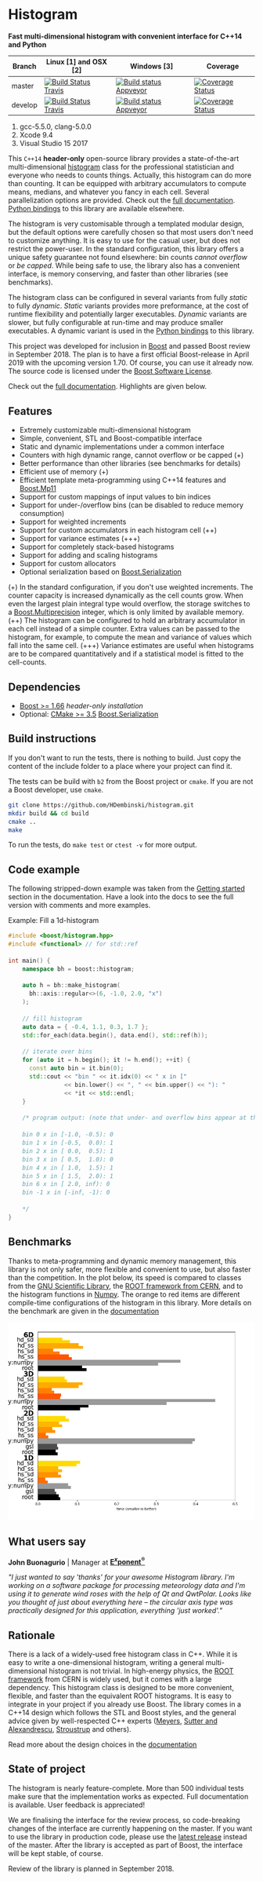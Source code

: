 # Histogram

**Fast multi-dimensional histogram with convenient interface for C++14 and Python**

Branch  | Linux [1] and OSX [2] | Windows [3] | Coverage
------- | --------------------- |------------ | --------
master  | [![Build Status Travis](https://travis-ci.org/HDembinski/histogram.svg?branch=master)](https://travis-ci.org/HDembinski/histogram?branch=master) | [![Build status Appveyor](https://ci.appveyor.com/api/projects/status/6a15ga3upiv9ca51/branch/master?svg=true)](https://ci.appveyor.com/project/HDembinski/histogram/branch/master) | [![Coverage Status](https://coveralls.io/repos/github/HDembinski/histogram/badge.svg?branch=master&service=github)](https://coveralls.io/github/HDembinski/histogram?branch=master)
develop | [![Build Status Travis](https://travis-ci.org/HDembinski/histogram.svg?branch=develop)](https://travis-ci.org/HDembinski/histogram?branch=develop) | [![Build status Appveyor](https://ci.appveyor.com/api/projects/status/6a15ga3upiv9ca51/branch/develop?svg=true)](https://ci.appveyor.com/project/HDembinski/histogram/branch/develop) | [![Coverage Status](https://coveralls.io/repos/github/HDembinski/histogram/badge.svg?branch=develop&service=github)](https://coveralls.io/github/HDembinski/histogram?branch=develop)

1. gcc-5.5.0, clang-5.0.0
2. Xcode 9.4
3. Visual Studio 15 2017


This `C++14` **header-only** open-source library provides a state-of-the-art multi-dimensional [histogram](https://en.wikipedia.org/wiki/Histogram) class for the professional statistician and everyone who needs to counts things. Actually, this histogram can do more than counting. It can be equipped with arbitrary accumulators to compute means, medians, and whatever you fancy in each cell. Several parallelization options are provided. Check out the [full documentation](http://hdembinski.github.io/histogram/doc/html/). [Python bindings](https://github.com/hdembinski/histogram-python) to this library are available elsewhere.

The histogram is very customisable through a templated modular design, but the default options were carefully chosen so that most users don't need to customize anything. It is easy to use for the casual user, but does not restrict the power-user. In the standard configuration, this library offers a unique safety guarantee not found elsewhere: bin counts *cannot overflow* or *be capped*. While being safe to use, the library also has a convenient interface, is memory conserving, and faster than other libraries (see benchmarks).

The histogram class can be configured in several variants from fully *static* to fully *dynamic*. *Static* variants provides more preformance, at the cost of runtime flexibility and potentially larger executables. *Dynamic* variants are slower, but fully configurable at run-time and may produce smaller executables. A dynamic variant is used in the [Python bindings](https://github.com/hdembinski/histogram-python) to this library.

This project was developed for inclusion in [Boost](http://www.boost.org) and passed Boost review in September 2018. The plan is to have a first official Boost-release in April 2019 with the upcoming version 1.70. Of course, you can use it already now. The source code is licensed under the [Boost Software License](http://www.boost.org/LICENSE_1_0.txt).

Check out the [full documentation](http://hdembinski.github.io/histogram/doc/html/). Highlights are given below.

## Features

* Extremely customizable multi-dimensional histogram
* Simple, convenient, STL and Boost-compatible interface
* Static and dynamic implementations under a common interface
* Counters with high dynamic range, cannot overflow or be capped (+)
* Better performance than other libraries (see benchmarks for details)
* Efficient use of memory (+)
* Efficient template meta-programming using C++14 features and [Boost.Mp11](https://www.boost.org/doc/libs/release/libs/mp11/)
* Support for custom mappings of input values to bin indices
* Support for under-/overflow bins (can be disabled to reduce memory consumption)
* Support for weighted increments
* Support for custom accumulators in each histogram cell (++)
* Support for variance estimates (+++)
* Support for completely stack-based histograms 
* Support for adding and scaling histograms
* Support for custom allocators
* Optional serialization based on [Boost.Serialization](https://www.boost.org/doc/libs/release/libs/serialization/)

(+) In the standard configuration, if you don't use weighted increments. The counter capacity is increased dynamically as the cell counts grow. When even the largest plain integral type would overflow, the storage switches to a [Boost.Multiprecision](https://www.boost.org/doc/libs/release/libs/multiprecision/) integer, which is only limited by available memory.
(++) The histogram can be configured to hold an arbitrary accumulator in each cell instead of a simple counter. Extra values can be passed to the histogram, for example, to compute the mean and variance of values which fall into the same cell.
(+++) Variance estimates are useful when histograms are to be compared quantitatively and if a statistical model is fitted to the cell-counts.

## Dependencies

* [Boost >= 1.66](http://www.boost.org) *header-only installation*
* Optional: [CMake >= 3.5](https://cmake.org) [Boost.Serialization](https://www.boost.org/doc/libs/release/libs/serialization/)

## Build instructions

If you don't want to run the tests, there is nothing to build. Just copy the content of the include folder to a place where your project can find it.

The tests can be build with `b2` from the Boost project or `cmake`. If you are not a Boost developer, use `cmake`.

```sh
git clone https://github.com/HDembinski/histogram.git
mkdir build && cd build
cmake ..
make
```

To run the tests, do `make test` or `ctest -v` for more output.

## Code example

The following stripped-down example was taken from the [Getting started](http://hdembinski.github.io/histogram/doc/html/histogram/getting_started.html) section in the documentation. Have a look into the docs to see the full version with comments and more examples.

Example: Fill a 1d-histogram

```cpp
#include <boost/histogram.hpp>
#include <functional> // for std::ref

int main() {
    namespace bh = boost::histogram;

    auto h = bh::make_histogram(
      bh::axis::regular<>(6, -1.0, 2.0, "x")
    );

    // fill histogram
    auto data = { -0.4, 1.1, 0.3, 1.7 };
    std::for_each(data.begin(), data.end(), std::ref(h));

    // iterate over bins
    for (auto it = h.begin(); it != h.end(); ++it) {
      const auto bin = it.bin(0);
      std::cout << "bin " << it.idx(0) << " x in ["
                << bin.lower() << ", " << bin.upper() << "): "
                << *it << std::endl;
    }

    /* program output: (note that under- and overflow bins appear at the end)

    bin 0 x in [-1.0, -0.5): 0
    bin 1 x in [-0.5,  0.0): 1
    bin 2 x in [ 0.0,  0.5): 1
    bin 3 x in [ 0.5,  1.0): 0
    bin 4 x in [ 1.0,  1.5): 1
    bin 5 x in [ 1.5,  2.0): 1
    bin 6 x in [ 2.0, inf): 0
    bin -1 x in [-inf, -1): 0

    */
}
```

## Benchmarks

Thanks to meta-programming and dynamic memory management, this library is not only safer, more flexible and convenient to use, but also faster than the competition. In the plot below, its speed is compared to classes from the [GNU Scientific Library](https://www.gnu.org/software/gsl), the [ROOT framework from CERN](https://root.cern.ch), and to the histogram functions in [Numpy](http://www.numpy.org). The orange to red items are different compile-time configurations of the histogram in this library. More details on the benchmark are given in the [documentation](http://hdembinski.github.io/histogram/doc/html/histogram/benchmarks.html)

![alt benchmark](doc/benchmark.png)

## What users say

**John Buonagurio** | Manager at [**E<sup><i>x</i></sup>ponent<sup>&reg;</sup>**](www.exponent.com)

*"I just wanted to say 'thanks' for your awesome Histogram library. I'm working on a software package for processing meteorology data and I'm using it to generate wind roses with the help of Qt and QwtPolar. Looks like you thought of just about everything here &ndash; the circular axis type was practically designed for this application, everything 'just worked'."*

## Rationale

There is a lack of a widely-used free histogram class in C++. While it is easy to write a one-dimensional histogram, writing a general multi-dimensional histogram is not trivial. In high-energy physics, the [ROOT framework](https://root.cern.ch) from CERN is widely used, but it comes with a large dependency. This histogram class is designed to be more convenient, flexible, and faster than the equivalent ROOT histograms. It is easy to integrate in your project if you already use Boost. The library comes in a C++14 design which follows the STL and Boost styles, and the general advice given by well-respected C++ experts ([Meyers](http://www.aristeia.com/books.html), [Sutter and Alexandrescu](http://www.gotw.ca/publications/c++cs.htm), [Stroustrup](https://isocpp.github.io/CppCoreGuidelines/CppCoreGuidelines) and others).

Read more about the design choices in the [documentation](http://hdembinski.github.io/histogram/doc/html/histogram/rationale.html)

## State of project

The histogram is nearly feature-complete. More than 500 individual tests make sure that the implementation works as expected. Full documentation is available. User feedback is appreciated!

We are finalising the interface for the review process, so code-breaking changes of the interface are currently happening on the master. If you want to use the library in production code, please use the [latest release](https://github.com/HDembinski/histogram/releases) instead of the master. After the library is accepted as part of Boost, the interface will be kept stable, of course.

Review of the library is planned in September 2018.
